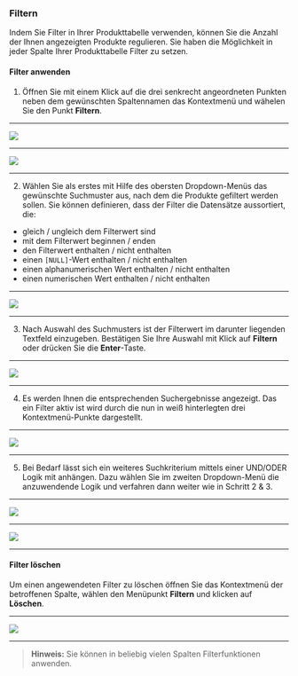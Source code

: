 ### Filtern

Indem Sie Filter in Ihrer Produkttabelle verwenden, können Sie die Anzahl der Ihnen angezeigten Produkte regulieren. Sie haben die Möglichkeit in jeder Spalte Ihrer Produkttabelle Filter zu setzen.

#### Filter anwenden

1) Öffnen Sie mit einem Klick auf die drei senkrecht angeordneten Punkten neben dem gewünschten Spaltennamen das Kontextmenü und wähelen Sie den Punkt **Filtern**.

---
![](/Pictures/Web-Client/Produktlinie/Produktübersicht/Produkttabellenbereich/Filtern/filtern_1.png)

---
![](/Pictures/Web-Client/Produktlinie/Produktübersicht/Produkttabellenbereich/Filtern/filtern_2.png)

---

2) Wählen Sie als erstes mit Hilfe des obersten Dropdown-Menüs das gewünschte Suchmuster aus, nach dem die Produkte gefiltert werden sollen. Sie können definieren, dass der Filter die Datensätze aussortiert, die:

* gleich / ungleich dem Filterwert sind
* mit dem Filterwert beginnen / enden
* den Filterwert enthalten / nicht enthalten
* einen `[NULL]`-Wert enthalten / nicht enthalten
* einen alphanumerischen Wert enthalten / nicht enthalten
* einen numerischen Wert enthalten / nicht enthalten

---
![](/Pictures/Web-Client/Produktlinie/Produktübersicht/Produkttabellenbereich/Filtern/filtern_3.png)

---

3) Nach Auswahl des Suchmusters ist der Filterwert im darunter liegenden Textfeld einzugeben. Bestätigen Sie Ihre Auswahl mit Klick auf **Filtern** oder drücken Sie die **Enter**-Taste.

---
![](/Pictures/Web-Client/Produktlinie/Produktübersicht/Produkttabellenbereich/Filtern/filtern_4.png)

---

4) Es werden Ihnen die entsprechenden Suchergebnisse angezeigt. Das ein Filter aktiv ist wird durch die nun in weiß hinterlegten drei Kontextmenü-Punkte dargestellt.

---
![](/Pictures/Web-Client/Produktlinie/Produktübersicht/Produkttabellenbereich/Filtern/filtern_5.png)

---

5) Bei Bedarf lässt sich ein weiteres Suchkriterium mittels einer UND/ODER Logik mit anhängen. Dazu wählen Sie im zweiten Dropdown-Menü die anzuwendende Logik und verfahren dann weiter wie in Schritt 2 & 3.

---
![](/Pictures/Web-Client/Produktlinie/Produktübersicht/Produkttabellenbereich/Filtern/filtern_6.png)

---
![](/Pictures/Web-Client/Produktlinie/Produktübersicht/Produkttabellenbereich/Filtern/filtern_7.png)

---

#### Filter löschen

Um einen angewendeten Filter zu löschen öffnen Sie das Kontextmenü der betroffenen Spalte, wählen den Menüpunkt **Filtern** und klicken auf **Löschen**.

---
![](/Pictures/Web-Client/Produktlinie/Produktübersicht/Produkttabellenbereich/Filtern/filtern_8.png)

---

> **Hinweis:** Sie können in beliebig vielen Spalten Filterfunktionen anwenden.
